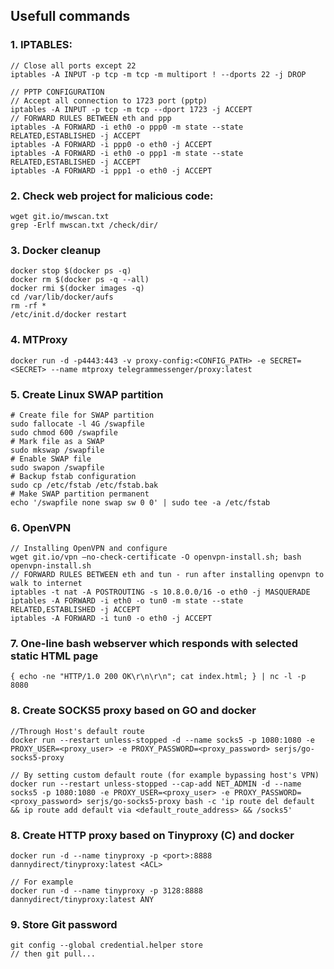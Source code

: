 ## Usefull commands
### 1. IPTABLES:
```
// Close all ports except 22
iptables -A INPUT -p tcp -m tcp -m multiport ! --dports 22 -j DROP

// PPTP CONFIGURATION
// Accept all connection to 1723 port (pptp)
iptables -A INPUT -p tcp -m tcp --dport 1723 -j ACCEPT
// FORWARD RULES BETWEEN eth and ppp
iptables -A FORWARD -i eth0 -o ppp0 -m state --state RELATED,ESTABLISHED -j ACCEPT
iptables -A FORWARD -i ppp0 -o eth0 -j ACCEPT
iptables -A FORWARD -i eth0 -o ppp1 -m state --state RELATED,ESTABLISHED -j ACCEPT
iptables -A FORWARD -i ppp1 -o eth0 -j ACCEPT
```

### 2. Check web project for malicious code:
```
wget git.io/mwscan.txt
grep -Erlf mwscan.txt /check/dir/
```

### 3. Docker cleanup
```
docker stop $(docker ps -q)
docker rm $(docker ps -q --all)
docker rmi $(docker images -q)
cd /var/lib/docker/aufs
rm -rf *
/etc/init.d/docker restart
```

### 4. MTProxy
```
docker run -d -p4443:443 -v proxy-config:<CONFIG_PATH> -e SECRET=<SECRET> --name mtproxy telegrammessenger/proxy:latest
```

### 5. Create Linux SWAP partition
```
# Create file for SWAP partition
sudo fallocate -l 4G /swapfile
sudo chmod 600 /swapfile
# Mark file as a SWAP
sudo mkswap /swapfile
# Enable SWAP file
sudo swapon /swapfile
# Backup fstab configuration
sudo cp /etc/fstab /etc/fstab.bak
# Make SWAP partition permanent
echo '/swapfile none swap sw 0 0' | sudo tee -a /etc/fstab
```

### 6. OpenVPN
```
// Installing OpenVPN and configure 
wget git.io/vpn —no-check-certificate -O openvpn-install.sh; bash openvpn-install.sh
// FORWARD RULES BETWEEN eth and tun - run after installing openvpn to walk to internet
iptables -t nat -A POSTROUTING -s 10.8.0.0/16 -o eth0 -j MASQUERADE
iptables -A FORWARD -i eth0 -o tun0 -m state --state RELATED,ESTABLISHED -j ACCEPT
iptables -A FORWARD -i tun0 -o eth0 -j ACCEPT
```
### 7. One-line bash webserver which responds with selected static HTML page
```
{ echo -ne "HTTP/1.0 200 OK\r\n\r\n"; cat index.html; } | nc -l -p 8080
```
### 8. Create SOCKS5 proxy based on GO and docker
```
//Through Host's default route
docker run --restart unless-stopped -d --name socks5 -p 1080:1080 -e PROXY_USER=<proxy_user> -e PROXY_PASSWORD=<proxy_password> serjs/go-socks5-proxy

// By setting custom default route (for example bypassing host's VPN)
docker run --restart unless-stopped --cap-add NET_ADMIN -d --name socks5 -p 1080:1080 -e PROXY_USER=<proxy_user> -e PROXY_PASSWORD=<proxy_password> serjs/go-socks5-proxy bash -c 'ip route del default && ip route add default via <default_route_address> && /socks5'
```

### 8. Create HTTP proxy based on Tinyproxy (C) and docker
```
docker run -d --name tinyproxy -p <port>:8888 dannydirect/tinyproxy:latest <ACL>

// For example
docker run -d --name tinyproxy -p 3128:8888 dannydirect/tinyproxy:latest ANY
```
### 9. Store Git password
```
git config --global credential.helper store
// then git pull...
```
